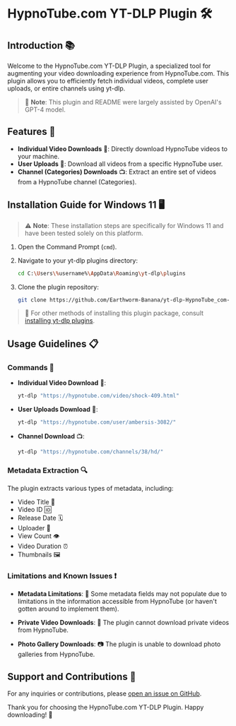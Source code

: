 # HypnoTube.com YT-DLP Plugin 🛠️

## Introduction 📚

Welcome to the HypnoTube.com YT-DLP Plugin, a specialized tool for augmenting your video downloading experience from HypnoTube.com. This plugin allows you to efficiently fetch individual videos, complete user uploads, or entire channels using yt-dlp.

> 📝 **Note**: This plugin and README were largely assisted by OpenAI's GPT-4 model. 

## Features 🌟

- **Individual Video Downloads** 🎥: Directly download HypnoTube videos to your machine.
- **User Uploads** 👤: Download all videos from a specific HypnoTube user.
- **Channel (Categories) Downloads** 📺: Extract an entire set of videos from a HypnoTube channel (Categories).

## Installation Guide for Windows 11 🖥️

> ⚠️ **Note**: These installation steps are specifically for Windows 11 and have been tested solely on this platform.

1. Open the Command Prompt (`cmd`).
2. Navigate to your yt-dlp plugins directory:

    ```bash
    cd C:\Users\%username%\AppData\Roaming\yt-dlp\plugins
    ```
   
3. Clone the plugin repository:

    ```bash
    git clone https://github.com/Earthworm-Banana/yt-dlp-HypnoTube_com-plugin.git
    ```

> 📘 For other methods of installing this plugin package, consult [installing yt-dlp plugins](https://github.com/yt-dlp/yt-dlp#installing-plugins).

## Usage Guidelines 📋

### Commands 📜

- **Individual Video Download** 🎥:
    
    ```bash
    yt-dlp "https://hypnotube.com/video/shock-409.html"
    ```

- **User Uploads Download** 👤:

    ```bash
    yt-dlp "https://hypnotube.com/user/ambersis-3082/"
    ```
  
- **Channel Download** 📺:

    ```bash
    yt-dlp "https://hypnotube.com/channels/38/hd/"
    ```

### Metadata Extraction 🔍

The plugin extracts various types of metadata, including:

- Video Title 📝
- Video ID 🆔
- Release Date 🗓️
- Uploader 👤
- View Count 👁️
- Video Duration ⏰
- Thumbnails 🖼️

### Limitations and Known Issues ❗

- **Metadata Limitations**: 📄 Some metadata fields may not populate due to limitations in the information accessible from HypnoTube (or haven't gotten around to implement them).

- **Private Video Downloads**: 🛑 The plugin cannot download private videos from HypnoTube.

- **Photo Gallery Downloads**: 📷 The plugin is unable to download photo galleries from HypnoTube.

## Support and Contributions 🤝

For any inquiries or contributions, please [open an issue on GitHub](https://github.com/Earthworm-Banana/yt-dlp-HypnoTube_com-plugin/issues).

Thank you for choosing the HypnoTube.com YT-DLP Plugin. Happy downloading! 🙏
